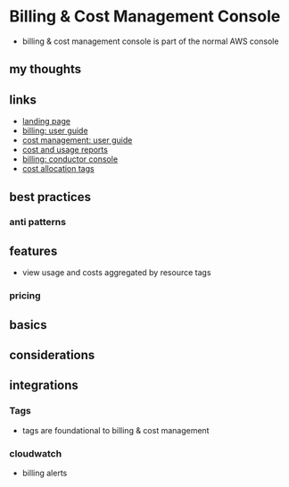 # Billing & Cost Management Console

- billing & cost management console is part of the normal AWS console

## my thoughts

## links

- [landing page](https://docs.aws.amazon.com/account-billing/index.html)
- [billing: user guide](https://docs.aws.amazon.com/awsaccountbilling/latest/aboutv2/index.html)
- [cost management: user guide](https://docs.aws.amazon.com/cost-management/latest/userguide/index.html)
- [cost and usage reports](https://docs.aws.amazon.com/cur/latest/userguide/index.html)
- [billing: conductor console](https://docs.aws.amazon.com/billingconductor/latest/userguide/index.html)
- [cost allocation tags](https://docs.aws.amazon.com/awsaccountbilling/latest/aboutv2/aws-tags.html)

## best practices

### anti patterns

## features

- view usage and costs aggregated by resource tags

### pricing

## basics

## considerations

## integrations

### Tags

- tags are foundational to billing & cost management

### cloudwatch

- billing alerts
